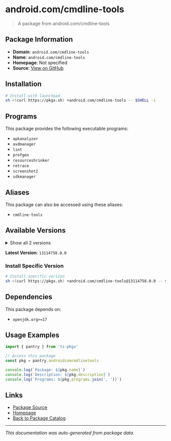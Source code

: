 # android.com/cmdline-tools

> A package from android.com/cmdline-tools

## Package Information

- **Domain**: `android.com/cmdline-tools`
- **Name**: `android.com/cmdline-tools`
- **Homepage**: Not specified
- **Source**: [View on GitHub](https://github.com/pkgxdev/pantry/tree/main/projects/android.com/cmdline-tools/package.yml)

## Installation

```bash
# Install with launchpad
sh <(curl https://pkgx.sh) +android.com/cmdline-tools -- $SHELL -i
```

## Programs

This package provides the following executable programs:

- `apkanalyzer`
- `avdmanager`
- `lint`
- `profgen`
- `resourceshrinker`
- `retrace`
- `screenshot2`
- `sdkmanager`

## Aliases

This package can also be accessed using these aliases:

- `cmdline-tools`

## Available Versions

<details>
<summary>Show all 2 versions</summary>

- `13114758.0.0`, `11076708.0.0`

</details>

**Latest Version**: `13114758.0.0`

### Install Specific Version

```bash
# Install specific version
sh <(curl https://pkgx.sh) +android.com/cmdline-tools@13114758.0.0 -- $SHELL -i
```

## Dependencies

This package depends on:

- `openjdk.org>=17`

## Usage Examples

```typescript
import { pantry } from 'ts-pkgx'

// Access this package
const pkg = pantry.androidcomcmdlinetools

console.log(`Package: ${pkg.name}`)
console.log(`Description: ${pkg.description}`)
console.log(`Programs: ${pkg.programs.join(', ')}`)
```

## Links

- [Package Source](https://github.com/pkgxdev/pantry/tree/main/projects/android.com/cmdline-tools/package.yml)
- [Homepage](#)
- [Back to Package Catalog](../package-catalog.md)

---

*This documentation was auto-generated from package data.*
